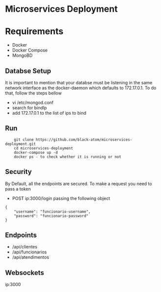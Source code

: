 # Microservices Deployment 
# Requirements
* Docker
* Docker Compose
* MongoBD

## Databse Setup
It is important to mention that your databse must be listening in the same network interface as the docker-daemon which defaults to 172.17.0.1. To do that, follow the steps bellow
* vi /etc/mongod.conf
* search for bindIp
* add 172.17.0.1 to the list of ips to bind

## Run
```
    git clone https://github.com/black-atom/microservices-deployment.git
    cd microservices-deployment
    docker-compose up -d 
    docker ps - to check whether it is running or not
```
## Security
By Default, all the endpoints are secured. To make a request you need to pass a token
* POST ip:3000/login passing the following object
```
{
	"username": "funcionario-username",
	"password": "funcionario-password"
}
```

## Endpoints
* /api/clientes
* /api/funcionarios
* /api/atendimentos

## Websockets
ip:3000